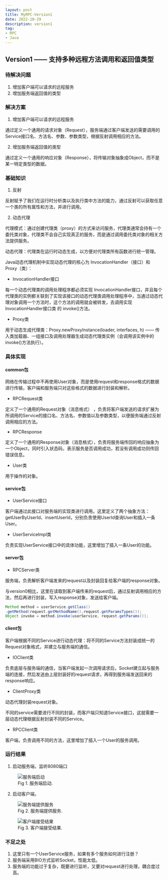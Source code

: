 ```yaml
---
layout: post
title: MyRPC-Version1
date: 2022-10-29
description: version1
tag:
- RPC
- Java
---
```


## Version1 —— 支持多种远程方法调用和返回值类型

### 待解决问题

1. 增加客户端可以请求的远程服务
2. 增加服务端返回值的类型

### 解决方案

1. 增加客户端可以请求的远程服务

通过定义一个通用的请求对象（Request），服务端通过客户端发送的需要调用的Service接口名、方法名、参数、参数类型，根据反射调用相应的方法。

2. 增加服务端返回值的类型

通过定义一个通用的响应对象（Response），将传输对象抽象成Object，而不是某一特定类型的数据。

### 基础知识

1. 反射

反射赋予了我们在运行时分析类以及执行类中方法的能力，通过反射可以获取任意一个类的所有属性和方法，并进行调用。

2. 动态代理

代理模式：通过创建代理类（proxy）的方式来访问服务，代理类通常会持有一个委托类对象，代理类不会自己实现真正的服务，而是通过调用委托类对象的相关方法提供服务。

动态代理：代理类在运行时动态生成，以方便对代理类所有函数进行统一管理。

Java动态代理机制中实现动态代理的核心为 InvocationHandler（接口）和 Proxy（类）：

* InvocationHandler接口

每一个动态代理类的调用处理程序都必须实现 InvocationHandler接口，并且每个代理类的实例都关联到了实现该接口的动态代理类调用处理程序中，当通过动态代理对象调用一个方法时，这个方法的调用就会被转发，去调用实现 InvocationHandler接口类 的 invoke()方法。

* Proxy类

用于动态生成代理类：Proxy.newProxyInstance(loader, interfaces, h) —— 传入类加载器、一组接口及调用处理器生成动态代理类实例（会调用该实例中的invoke()方法执行）。

### 具体实现

#### common包

网络在传输过程中不再使用User对象，而是使用request和response格式的数据进行传输，客户端和服务端只对这些格式的数据进行封装和解析。

* RPCRequest类

定义了一个通用的Request对象（消息格式） ，负责将客户端发送的请求扩展为所调用的Service的接口名、方法名、参数值以及参数类型，以便服务端通过反射调用相应的方法。

* RPCResponse

定义了一个通用的Response对象（消息格式），负责将服务端传回的响应抽象为一个Object，同时引入状态码，表示服务是否调用成功，若没有调用成功则传回错误信息。

* User类

用于操作的对象。

#### service包

* UserService接口

客户端通过此接口对服务端的实现类进行调用。这里定义了两个抽象方法：getUserByUserId、insertUserId，分别负责使用UserId查询User和插入一条User。

* UserServiceImpl类

负责实现UserService接口中的具体功能，这里增加了插入一条User的功能。

#### server包

* RPCServer类

服务端，负责解析客户端发来的request以及封装回复给客户端的response对象。

与version0相比，这里在读取到客户端传来的request后，通过反射调用相应的方法，然后再进行封装，写入response对象，发送给客户端。

```java
Method method = userService.getClass()
.getMethod(request.getMethodName(),request.getParamsTypes());
Object invoke = method.invoke(userService, request.getParams());
```

#### client包

客户端根据不同的Service进行动态代理：将不同的Service方法封装成统一的Request对象格式，并建立与服务端的通信。

* IOClient类

负责底层与服务端的通信，当客户端发起一次调用请求后，Socket建立起与服务端的连接，然后发送由上层封装好的request请求，再得到服务端发送回来的response响应。

* ClientProxy类

动态代理封装request对象。

不同的service需要进行不同的封装，而客户端只知道Service接口，这就需要一层动态代理根据反射封装不同的Service。

* RPCClient类

客户端，负责调用不同的方法，这里增加了插入一个User的服务调用。

### 运行结果

1. 启动服务端，监听8080端口

<figure>
<img src="https://s1.ax1x.com/2023/06/26/pCU0zgH.png" alt="服务端启动" >
<figcaption>Fig 1. 服务端启动.</figcaption>
</figure>


2. 启动客户端，

<figure>
<img src="https://s1.ax1x.com/2023/06/26/pCUB9KA.png" alt="服务端提供服务" >
<figcaption>Fig 2. 服务端提供服务.</figcaption>
</figure>

<figure>
<img src="https://s1.ax1x.com/2023/06/26/pCUBkUf.png" alt="客户端接受结果" >
<figcaption>Fig 3. 客户端接受结果.</figcaption>
</figure>

### 不足之处

1. 这里只有一个UserService服务，如果有多个服务如何进行注册？
2. 服务端采用BIO方式监听Socket，性能太低。
3. 服务端的功能过于复杂，既要进行监听，又要对request进行处理，耦合度过高。

